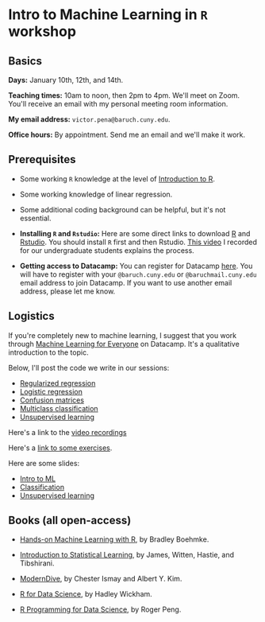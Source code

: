 # Intro to Machine Learning in `R` workshop

## Basics

**Days:** January 10th, 12th, and 14th.  

**Teaching times:** 10am to noon, then 2pm to 4pm. We'll meet on Zoom. You'll receive an email with my personal meeting room information.

**My email address:** `victor.pena@baruch.cuny.edu`. 

**Office hours:** By appointment. Send me an email and we'll make it work.

## Prerequisites

* Some working `R` knowledge at the level of [Introduction to R](https://www.datacamp.com/courses/free-introduction-to-r).

* Some working knowledge of linear regression.

* Some additional coding background can be helpful, but it's not essential. 

* **Installing `R` and `Rstudio`:** Here are some direct links to download [R](https://cran.r-project.org/) and [Rstudio](https://rstudio.com/). You should install `R` first and then Rstudio. [This video](https://www.youtube.com/watch?v=6GBZxrQyzM0) I recorded for our undergraduate students explains the process. 

* **Getting access to Datacamp:** You can register for Datacamp [here](https://www.datacamp.com/groups/shared_links/93e614c421fbfdb79b1794c6e571f58a63c48a0b9f7a8e8847e80557f4380fff). You will have to register with your `@baruch.cuny.edu` or `@baruchmail.cuny.edu` email address to join Datacamp. If you want to use another email address, please let me know. 

## Logistics

If you're completely new to machine learning, I suggest that you work through [Machine Learning for Everyone](https://www.datacamp.com/courses/introduction-to-machine-learning-with-r) on Datacamp. It's a qualitative introduction to the topic.

Below, I'll post the code we write in our sessions:

* [Regularized regression](http://VicPena.github.io/workshops/2022/regregression.R)
* [Logistic regression](http://VicPena.github.io/workshops/2022/logistic.R)
* [Confusion matrices](http://VicPena.github.io/workshops/2022/classif_titanic0.R)
* [Multiclass classification](http://VicPena.github.io/workshops/2022/multi_titanic0.R)
* [Unsupervised learning](http://VicPena.github.io/workshops/2022/unsupervised.R)

Here's a link to the [video recordings](https://www.youtube.com/playlist?list=PLtm7DecWdnxMm8V8Z12sG2CeYAulXxxw-)

Here's a [link to some exercises](https://docs.google.com/document/d/1IbG2E2OBjh82I5gD_gJrdQyGqrWcTeWf_fLvEvnqikk/edit?usp=sharing).

Here are some slides:

* [Intro to ML](http://VicPena.github.io/workshops/2022/introML.pdf)
* [Classification](http://VicPena.github.io/workshops/2021/classification.pdf)
* [Unsupervised learning](http://VicPena.github.io/workshops/2021/unsupervised.pdf)

## Books (all open-access)

* [Hands-on Machine Learning with R](https://bradleyboehmke.github.io/HOML/), by Bradley Boehmke.

* [Introduction to Statistical Learning](http://faculty.marshall.usc.edu/gareth-james/ISL/), by James, Witten, Hastie, and Tibshirani.

* [ModernDive](http://www.moderndive.com), by Chester Ismay and Albert Y. Kim.

* [R for Data Science](https://r4ds.had.co.nz/), by Hadley Wickham.

* [R Programming for Data Science](https://bookdown.org/rdpeng/rprogdatascience/), by Roger Peng. 

